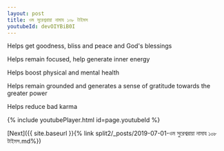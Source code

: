 ```yaml
---
layout: post
title: ওম সুরেশ্বরায়া নামায ১০৮ টাইমস
youtubeId: devOIYBiB0I
---
```

 
 
Helps get goodness, bliss and peace and God's blessings
 
Helps remain focused, help generate inner energy 
 
Helps boost physical and mental health 
 
Helps remain grounded and generates a sense of gratitude towards the greater power 
 
Helps reduce bad karma
 
 
 
 


{% include youtubePlayer.html id=page.youtubeId %}
 
[Next]({{ site.baseurl }}{% link  split2/_posts/2019-07-01-ওম সুরেশ্বরায়া নামায ১০৮ টাইমস.md%})
 
